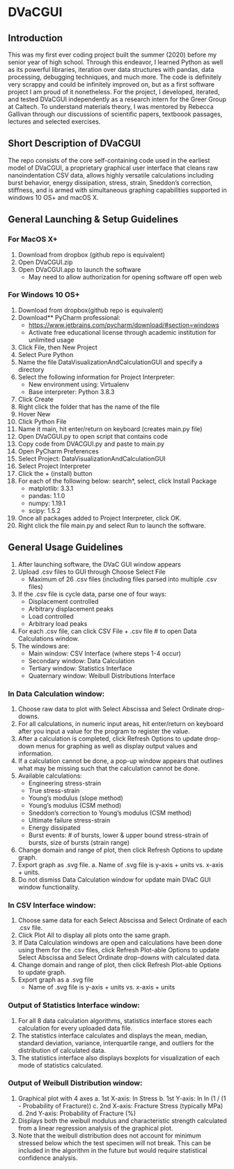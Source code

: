 # DVaCGUI

## Introduction

This was my first ever coding project built the summer (2020) before my senior year of high school. Through this endeavor, I learned Python as well as its powerful libraries, iteration over data structures with pandas, data processing, debugging techniques, and much more. The code is definitely very scrappy and could be infinitely improved on, but as a first software project I am proud of it nonetheless. For the project, I developed, iterated, and tested DVaCGUI independently as a research intern for the Greer Group at Caltech. To understand materials theory, I was mentored by Rebecca Gallivan through our discussions of scientific papers, textboook passages, lectures and selected exercises.

## Short Description of DVaCGUI

The repo consists of the core self-containing code used in the earliest model of DVaCGUI, a proprietary graphical user interface that cleans raw nanoindentation CSV data, allows highly versatile calculations including burst behavior, energy dissipation, stress, strain, Sneddon’s correction, stiffness, and is armed with simultaneous graphing capabilities supported in windows 10 OS+ and macOS X.

## General Launching & Setup Guidelines

### For MacOS X+

1. Download from dropbox (github repo is equivalent)
2. Open DVaCGUI.zip
3. Open DVaCGUI.app to launch the software
      * May need to allow authorization for opening software off open web

### For Windows 10 OS+

1. Download from dropbox(github repo is equivalent)
2. Download** PyCharm professional:
      * https://www.jetbrains.com/pycharm/download/#section=windows
      * Activate free educational license through academic institution for unlimited usage
3. Click File, then New Project
4. Select Pure Python
5. Name the file DataVisualizationAndCalculationGUI and specify a directory
6. Select the following information for Project Interpreter:
      * New environment using: Virtualenv
      * Base interpreter: Python 3.8.3
7. Click Create
8. Right click the folder that has the name of the file
9. Hover New
10. Click Python File
11. Name it main, hit enter/return on keyboard (creates main.py file)
12. Open DVaCGUI.py to open script that contains code
13. Copy code from DVACGUI.py and paste to main.py
14. Open PyCharm Preferences
15. Select Project: DataVisualizationAndCalculationGUI
16. Select Project Interpreter
17. Click the + (install) button
18. For each of the following below: search*, select, click Install Package
      * matplotlib: 3.3.1
      * pandas: 1.1.0
      * numpy: 1.19.1
      * scipy: 1.5.2
19. Once all packages added to Project Interpreter, click OK.
20. Right click the file main.py and select Run to launch the software.

## General Usage Guidelines

1. After launching software, the DVaC GUI window appears
2. Upload .csv files to GUI through Choose Select File
      * Maximum of 26 .csv files (including files parsed into multiple .csv files)
3. If the .csv file is cycle data, parse one of four ways:
      * Displacement controlled
      * Arbitrary displacement peaks
      * Load controlled
      * Arbitrary load peaks
4. For each .csv file, can click CSV File + .csv file # to open Data Calculations window.
5. The windows are:
      * Main window: CSV Interface (where steps 1-4 occur)
      * Secondary window: Data Calculation
      * Tertiary window: Statistics Interface
      * Quaternary window: Weibull Distributions Interface

### In Data Calculation window:

1. Choose raw data to plot with Select Abscissa and Select Ordinate drop-downs.
2. For all calculations, in numeric input areas, hit enter/return on keyboard after you
input a value for the program to register the value.
3. After a calculation is completed, click Refresh Options to update drop-down
menus for graphing as well as display output values and information.
4. If a calculation cannot be done, a pop-up window appears that outlines what may
be missing such that the calculation cannot be done.
5. Available calculations:
      * Engineering stress-strain
      * True stress-strain
      * Young’s modulus (slope method)
      * Young’s modulus (CSM method)
      * Sneddon’s correction to Young’s modulus (CSM method)
      * Ultimate failure stress-strain
      * Energy dissipated
      * Burst events: # of bursts, lower & upper bound stress-strain of bursts, size of bursts (strain range)
6. Change domain and range of plot, then click Refresh Options to update graph.
7. Export graph as .svg file.
a. Name of .svg file is y-axis + units vs. x-axis + units.
8. Do not dismiss Data Calculation window for update main DVaC GUI window
functionality.

### In CSV Interface window:

1. Choose same data for each Select Abscissa and Select Ordinate of each .csv file.
2. Click Plot All to display all plots onto the same graph.
3. If Data Calculation windows are open and calculations have been done using them for the .csv files, click Refresh Plot-able Options to update Select Abscissa and Select Ordinate drop-downs with calculated data.
4. Change domain and range of plot, then click Refresh Plot-able Options to update graph.
5. Export graph as a .svg file
      * Name of .svg file is y-axis + units vs. x-axis + units

### Output of Statistics Interface window:

1. For all 8 data calculation algorithms, statistics interface stores each calculation for every uploaded data file.
2. The statistics interface calculates and displays the mean, median, standard deviation, variance, interquartile range, and outliers for the distribution of calculated data.
3. The statistics interface also displays boxplots for visualization of each mode of statistics calculated.
   
### Output of Weibull Distribution window:

1. Graphical plot with 4 axes
      a. 1st X-axis: ln Stress
      b. 1st Y-axis: ln ln (1 / (1 - Probability of Fracture))
      c. 2nd X-axis: Fracture Stress (typically MPa)
      d. 2nd Y-axis: Probability of Fracture (%)
2. Displays both the weibull modulus and characteristic strength calculated from a
linear regression analysis of the graphical plot.
3. Note that the weibull distribution does not account for minimum stressed below
which the test specimen will not break. This can be included in the algorithm in
the future but would require statistical confidence analysis.
